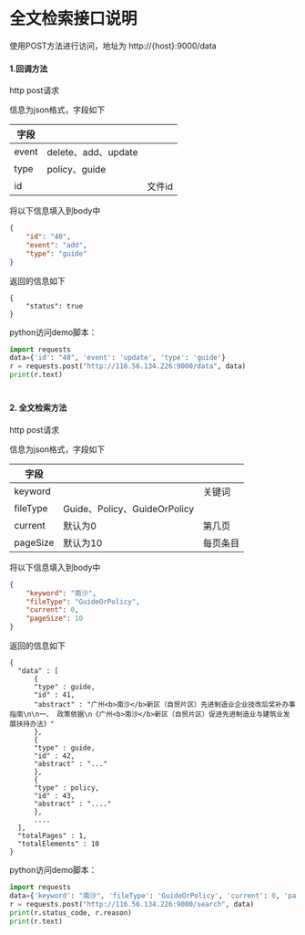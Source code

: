 # 全文检索接口说明



使用POST方法进行访问，地址为 http://{host}:9000/data

#### 1.回调方法

http post请求

信息为json格式，字段如下

| 字段    |                   |      |
| ----- | ----------------- | ---- |
| event | delete、add、update |      |
| type  | policy、guide      |      |
| id    |                   | 文件id |

将以下信息填入到body中

```json
{
    "id": "40",
    "event": "add", 
    "type": "guide"
}
```

返回的信息如下

```
{
    "status": true
}
```

python访问demo脚本：

```python
import requests
data={'id': "40", 'event': 'update', 'type': 'guide'}
r = requests.post("http://116.56.134.226:9000/data", data)
print(r.text)
```



#  

#### 2. 全文检索方法

http post请求

信息为json格式，字段如下

| 字段       |                            |      |
| -------- | -------------------------- | ---- |
| keyword  |                            | 关键词  |
| fileType | Guide、Policy、GuideOrPolicy |      |
| current  | 默认为0                       | 第几页  |
| pageSize | 默认为10                      | 每页条目 |

将以下信息填入到body中

```json
{
    "keyword": "南沙",
    "fileType": "GuideOrPolicy", 
    "current": 0,
    "pageSize": 10
}
```

返回的信息如下

```
{
  "data" : [
      {
      "type" : guide,
      "id" : 41,
      "abstract" : ﻿"广州<b>南沙</b>新区（自贸片区）先进制造业企业技改后奖补办事指南\n\n一、 政策依据\n《广州<b>南沙</b>新区（自贸片区）促进先进制造业与建筑业发展扶持办法》"
      },
      {
      "type" : guide,
      "id" : 42,
      "abstract" : ﻿"..."
      },
      {
      "type" : policy,
      "id" : 43,
      "abstract" : ﻿"...."
      },
  	  ....
  ],
  "totalPages" : 1,
  "totalElements" : 10
}
```

python访问demo脚本：

```python
import requests
data={'keyword': "南沙", 'fileType': 'GuideOrPolicy', 'current': 0, 'pageSize': 10 }
r = requests.post("http://116.56.134.226:9000/search", data)
print(r.status_code, r.reason)
print(r.text)
```



#  